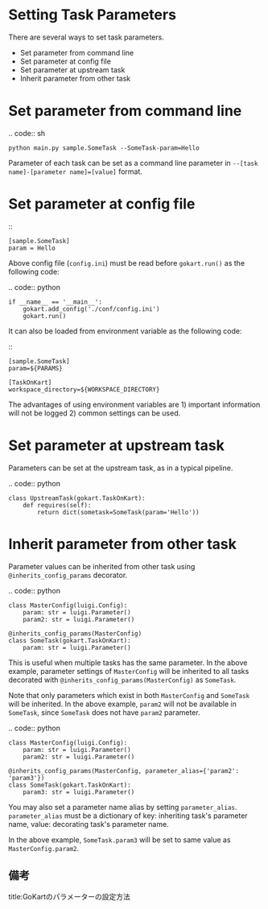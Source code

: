 

Setting Task Parameters
============================

There are several ways to set task parameters. 

- Set parameter from command line
- Set parameter at config file
- Set parameter at upstream task
- Inherit parameter from other task


Set parameter from command line
==================================
.. code:: sh

    python main.py sample.SomeTask --SomeTask-param=Hello

Parameter of each task can be set as a command line parameter in ``--[task name]-[parameter name]=[value]`` format.


Set parameter at config file
==================================
::

    [sample.SomeTask]
    param = Hello

Above config file (``config.ini``) must be read before ``gokart.run()`` as the following code: 

.. code:: python

    if __name__ == '__main__':
        gokart.add_config('./conf/config.ini')
        gokart.run()


It can also be loaded from environment variable as the following code:

::

    [sample.SomeTask]
    param=${PARAMS}

    [TaskOnKart]
    workspace_directory=${WORKSPACE_DIRECTORY}

The advantages of using environment variables are 1) important information will not be logged 2) common settings can be used.


Set parameter at upstream task
==================================

Parameters can be set at the upstream task, as in a typical pipeline.

.. code:: python

    class UpstreamTask(gokart.TaskOnKart):
        def requires(self):
            return dict(sometask=SomeTask(param='Hello'))


Inherit parameter from other task
==================================

Parameter values can be inherited from other task using ``@inherits_config_params`` decorator.

.. code:: python

    class MasterConfig(luigi.Config):
        param: str = luigi.Parameter()
        param2: str = luigi.Parameter()

    @inherits_config_params(MasterConfig)
    class SomeTask(gokart.TaskOnKart):
        param: str = luigi.Parameter()


This is useful when multiple tasks has the same parameter. In the above example, parameter settings of ``MasterConfig`` will be inherited to all tasks decorated with ``@inherits_config_params(MasterConfig)`` as ``SomeTask``.

Note that only parameters which exist in both ``MasterConfig`` and ``SomeTask`` will be inherited.
In the above example, ``param2`` will not be available in ``SomeTask``, since ``SomeTask`` does not have ``param2`` parameter.

.. code:: python

    class MasterConfig(luigi.Config):
        param: str = luigi.Parameter()
        param2: str = luigi.Parameter()

    @inherits_config_params(MasterConfig, parameter_alias={'param2': 'param3'})
    class SomeTask(gokart.TaskOnKart):
        param3: str = luigi.Parameter()


You may also set a parameter name alias by setting ``parameter_alias``.
``parameter_alias`` must be a dictionary of key: inheriting task's parameter name, value: decorating task's parameter name.

In the above example, ``SomeTask.param3`` will be set to same value as ``MasterConfig.param2``.




## 備考

title:GoKartのパラメーターの設定方法


